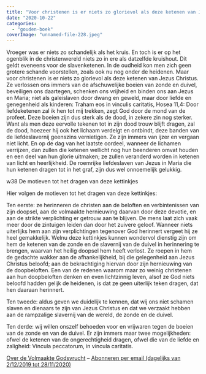 ```yaml
---
title: "Voor christenen is er niets zo glorievol als deze ketenen van Jezus Christus"
date: "2020-10-22"
categories: 
  - "gouden-boek"
coverImage: "unnamed-file-228.jpeg"
---
```


Vroeger was er niets zo schandelijk als het kruis. En toch is er op het ogenblik in de christenwereld niets zo in ere als datzelfde kruishout. Dit geldt eveneens voor de slavenketenen. In de oudheid kon men zich geen grotere schande voorstellen, zoals ook nu nog onder de heidenen. Maar voor christenen is er niets zo glorievol als deze ketenen van Jezus Christus. Ze verlossen ons immers van de afschuwelijke boeien van zonde en duivel, beveiligen ons daartegen, schenken ons vrijheid en binden ons aan Jezus en Maria; niet als galeislaven door dwang en geweld, maar door liefde en genegenheid als kinderen: Traham eos in vinculis caritatis, Hosea 11,4: Door liefdeketenen zal ik hen tot mij trekken, zegt God door de mond van de profeet. Deze boeien zijn dus sterk als de dood, in zekere zin nog sterker. Want als men deze eervolle tekenen tot in zijn dood trouw blijft dragen, zal de dood, hoezeer hij ook het lichaam verdelgt en ontbindt, deze banden van de liefdeslavernij geenszins vernietigen. Ze zijn immers van ijzer en vergaan niet licht. En op de dag van het laatste oordeel, wanneer de lichamen verrijzen, dan zullen die ketenen wellicht nog hun beenderen omvat houden en een deel van hun glorie uitmaken; ze zullen veranderd worden in ketenen van licht en heerlijkheid. De roemrijke liefdeslaven van Jezus in Maria die hun ketenen dragen tot in het graf, zijn dus wel onnoemelijk gelukkig.

w38 De motieven tot het dragen van deze kettinkjes

Hier volgen de motieven tot het dragen van deze kettinkjes:

Ten eerste: ze herinneren de christen aan de beloften en verbintenissen van zijn doopsel, aan de volmaakte hernieuwing daarvan door deze devotie, en aan de strikte verplichting er getrouw aan te blijven. De mens laat zich vaak meer door de zintuigen leiden dan door het zuivere geloof. Wanneer niets uiterlijks hem aan zijn verplichtingen tegenover God herinnert vergeet hij ze heel gemakkelijk. Welnu deze kettinkjes kunnen wondervol dienstig zijn om hem de ketenen van de zonde en de slavernij van de duivel in herinnering te brengen, waarvan het heilig doopsel hem heeft verlost. Ze roepen in hem de gedachte wakker aan de afhankelijkheid, bij die gelegenheid aan Jezus Christus beloofd; aan de bekrachtiging hiervan door zijn hernieuwing van de doopbeloften. Een van de redenen waarom maar zo weinig christenen aan hun doopbeloften denken en even lichtzinnig leven, alsof ze God niets beloofd hadden gelijk de heidenen, is dat ze geen uiterlijk teken dragen, dat hen daaraan herinnert.

Ten tweede: aldus geven we duidelijk te kennen, dat wij ons niet schamen slaven en dienaars te zijn van Jezus Christus en dat we verzaakt hebben aan de rampzalige slavernij van de wereld, de zonde en de duivel.

Ten derde: wij willen onszelf behoeden voor en vrijwaren tegen de boeien van de zonde en van de duivel. Er zijn immers maar twee mogelijkheden: ofwel de ketenen van de ongerechtigheid dragen, ofwel die van de liefde en zaligheid: Vincula peccatorum, in vincula caritatis.

[Over de Volmaakte Godsvrucht](/blog/een-jaar-lang-volmaakte-godsvrucht/) – [Abonneren per email (dagelijks van 2/12/2019 tot 28/11/2020)](http://eepurl.com/9RKvX)
